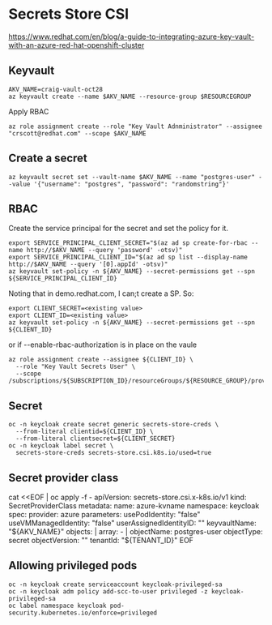 # Secrets Store CSI

https://www.redhat.com/en/blog/a-guide-to-integrating-azure-key-vault-with-an-azure-red-hat-openshift-cluster

## Keyvault

```
AKV_NAME=craig-vault-oct28
az keyvault create --name $AKV_NAME --resource-group $RESOURCEGROUP
```

Apply RBAC

`az role assignment create --role "Key Vault Adnministrator" --assignee "crscott@redhat.com" --scope $AKV_NAME`

## Create a secret

`az keyvault secret set --vault-name $AKV_NAME --name "postgres-user" --value '{"username": "postgres", "password": "randomstring"}'`

## RBAC

Create the service principal for the secret and set the policy for it.

```
export SERVICE_PRINCIPAL_CLIENT_SECRET="$(az ad sp create-for-rbac --name http://$AKV_NAME --query 'password' -otsv)"
export SERVICE_PRINCIPAL_CLIENT_ID="$(az ad sp list --display-name http://$AKV_NAME --query '[0].appId' -otsv)"
az keyvault set-policy -n ${AKV_NAME} --secret-permissions get --spn ${SERVICE_PRINCIPAL_CLIENT_ID}
```  

Noting that in demo.redhat.com, I can;t create a SP.  So:

```
export CLIENT_SECRET=<existing value>
export CLIENT_ID=<existing value>
az keyvault set-policy -n ${AKV_NAME} --secret-permissions get --spn ${CLIENT_ID}
```

or if --enable-rbac-authorization is in place on the vaule

```
az role assignment create --assignee ${CLIENT_ID} \
  --role "Key Vault Secrets User" \
  --scope /subscriptions/${SUBSCRIPTION_ID}/resourceGroups/${RESOURCE_GROUP}/providers/Microsoft.KeyVault/vaults/${AKV_NAME}
```

## Secret

```
oc -n keycloak create secret generic secrets-store-creds \
  --from-literal clientid=${CLIENT_ID} \
  --from-literal clientsecret=${CLIENT_SECRET}
oc -n keycloak label secret \
  secrets-store-creds secrets-store.csi.k8s.io/used=true
```  

## Secret provider class

cat <<EOF | oc apply -f -
apiVersion: secrets-store.csi.x-k8s.io/v1
kind: SecretProviderClass
metadata:
  name: azure-kvname
  namespace: keycloak
spec:
  provider: azure
  parameters:
    usePodIdentity: "false"
    useVMManagedIdentity: "false"
    userAssignedIdentityID: ""
    keyvaultName: "${AKV_NAME}"
    objects: |
      array:
        - |
          objectName: postgres-user
          objectType: secret
          objectVersion: ""
    tenantId: "${TENANT_ID}"
EOF    

## Allowing privileged pods

```
oc -n keycloak create serviceaccount keycloak-privileged-sa
oc -n keycloak adm policy add-scc-to-user privileged -z keycloak-privileged-sa
oc label namespace keycloak pod-security.kubernetes.io/enforce=privileged
```

